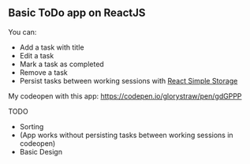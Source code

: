 ## Basic ToDo app on ReactJS

You can: 

* Add a task with title
* Edit a task
* Mark a task as completed
* Remove a task
* Persist tasks between working sessions with [React Simple Storage](https://www.npmjs.com/package/react-simple-storage)

My codeopen with this app: https://codepen.io/glorystraw/pen/gdGPPP

TODO
* Sorting
* (App works without persisting tasks between working sessions in codeopen)
* Basic Design
